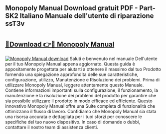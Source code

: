 ## Monopoly Manual Download gratuit PDF - Part-SK2 Italiano Manuale dell'utente di riparazione ssT3v

# <h2><a href="http://dfglf7n.blite.top/?on=Monopoly+Manual">🔗Download 👉🔴 Monopoly Manual</a></h2>

[![Monopoly Manual download](https://i.imgur.com/lujVjoI.png)](http://dfglf7n.blite.top/?on=Monopoly+Manual)
Saluti e benvenuto nel manuale Dell'utente per il tuo Monopoly Manual appena aggiornato. Questa guida è appositamente progettata per aiutarti a ottenere il massimo dal tuo Prodotto fornendo una spiegazione approfondita delle sue caratteristiche, configurazione, utilizzo, Manutenzione e Risoluzione dei problemi. Prima di utilizzare Monopoly Manual, leggere attentamente questo Manuale. Contiene informazioni importanti sulla configurazione, il funzionamento, la manutenzione e la risoluzione dei problemi del prodotto per garantire che sia possibile utilizzare il prodotto in modo efficace ed efficiente. Questo innovativo Monopoly Manual offre una Suite completa di funzionalità che ottimizzano il flusso di lavoro. Confidiamo che Monopoly Manual sia stata una risorsa accurata e dettagliata per i tuoi sforzi per conoscere le specifiche del tuo nuovo dispositivo. In caso di domande o dubbi, contattare il nostro team di assistenza clienti.

